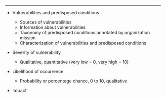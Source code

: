 - - -
- Vulnerabilities and predisposed conditions
	- Sources of vulnerabilities
	- Information about vulnerabilities
	- Taxonomy of predisposed conditions annotated by organization mission
	- Characterization of vulnerabilities and predisposed conditions

- Severity of vulnerability
	- Qualitative, quantitative (very low = 0, very high = 10)

- Likelihood of occurrence
	- Probability or percentage chance, 0 to 10, qualitative

- Impact